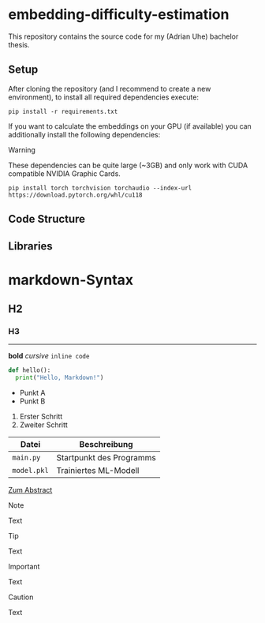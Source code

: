 # embedding-difficulty-estimation
This repository contains the source code for my (Adrian Uhe) bachelor thesis.
## Setup
After cloning the repository (and I recommend to create a new environment), to install all required dependencies execute:
```
pip install -r requirements.txt
```
If you want to calculate the embeddings on your GPU (if available) you can additionally install the following dependencies:
> [!WARNING]
> These dependencies can be quite large (~3GB) and only work with CUDA compatible NVIDIA Graphic Cards.

```
pip install torch torchvision torchaudio --index-url https://download.pytorch.org/whl/cu118
```

## Code Structure
## Libraries

# markdown-Syntax
## H2
### H3

---

**bold**
*cursive*
`inline code`

```python 
def hello(): 
  print("Hello, Markdown!")
```

- Punkt A
- Punkt B

1. Erster Schritt
2. Zweiter Schritt

| Datei            | Beschreibung              |
|------------------|---------------------------|
| `main.py`        | Startpunkt des Programms  |
| `model.pkl`      | Trainiertes ML-Modell     |

[Zum Abstract](#abstract)

> [!NOTE]
> Text

> [!TIP]
> Text



> [!IMPORTANT]
> Text

> [!CAUTION]
> Text
